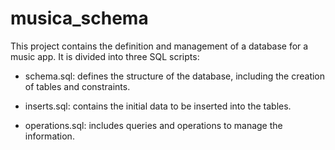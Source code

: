 # musica_schema

This project contains the definition and management of a database for a music app. It is divided into three SQL scripts:

- schema.sql: defines the structure of the database, including the creation of tables and constraints.

- inserts.sql: contains the initial data to be inserted into the tables.

- operations.sql: includes queries and operations to manage the information.
